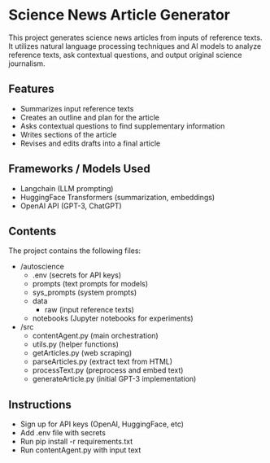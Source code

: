 # Science News Article Generator

This project generates science news articles from inputs of reference texts. It utilizes natural language processing techniques and AI models to analyze reference texts, ask contextual questions, and output original science journalism.
## Features

- Summarizes input reference texts
- Creates an outline and plan for the article
- Asks contextual questions to find supplementary information
- Writes sections of the article
- Revises and edits drafts into a final article

## Frameworks / Models Used

- Langchain (LLM prompting)
- HuggingFace Transformers (summarization, embeddings)
- OpenAI API (GPT-3, ChatGPT)

## Contents

The project contains the following files:


- /autoscience
    - .env (secrets for API keys)  
    - prompts (text prompts for models)
    - sys_prompts (system prompts)
    - data
        - raw (input reference texts)
    - notebooks (Jupyter notebooks for experiments)
- /src
    - contentAgent.py (main orchestration)
    - utils.py (helper functions)
    - getArticles.py (web scraping)
    - parseArticles.py (extract text from HTML)
    - processText.py (preprocess and embed text)
    - generateArticle.py (initial GPT-3 implementation)

## Instructions

- Sign up for API keys (OpenAI, HuggingFace, etc)
- Add .env file with secrets
- Run pip install -r requirements.txt
- Run contentAgent.py with input text